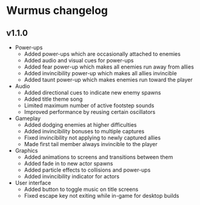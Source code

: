 # Wurmus changelog
## v1.1.0
- Power-ups
  - Added power-ups which are occasionally attached to enemies
  - Added audio and visual cues for power-ups
  - Added fear power-up which makes all enemies run away from allies
  - Added invincibility power-up which makes all allies invincible
  - Added taunt power-up which makes enemies run toward the player
- Audio
  - Added directional cues to indicate new enemy spawns
  - Added title theme song
  - Limited maximum number of active footstep sounds
  - Improved performance by reusing certain oscillators
- Gameplay
  - Added dodging enemies at higher difficulties
  - Added invincibility bonuses to multiple captures
  - Fixed invincibility not applying to newly captured allies
  - Made first tail member always invincible to the player
- Graphics
  - Added animations to screens and transitions between them
  - Added fade in to new actor spawns
  - Added particle effects to collisions and power-ups
  - Added invincibility indicator for actors
- User interface
  - Added button to toggle music on title screens
  - Fixed escape key not exiting while in-game for desktop builds
